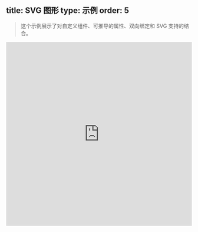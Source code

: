 title: SVG 图形
type: 示例
order: 5
---

> 这个示例展示了对自定义组件、可推导的属性、双向绑定和 SVG 支持的结合。

<iframe width="100%" height="500" src="http://jsfiddle.net/yyx990803/bbt0f3nz/embedded/result,html,js,css" allowfullscreen="allowfullscreen" frameborder="0"></iframe>
